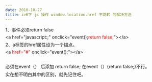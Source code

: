 ```yaml
---
date: 2010-10-27
title: ie6下 js 操作 window.location.href 不跳转 的解决方法
---
```



<p><span style=""> <p style="margin-top: 5px; margin-right: auto; margin-bottom: 5px; margin-left: auto; text-indent: 0px; padding: 0px;">1、事件必须return false</p> <p style="margin-top: 5px; margin-right: auto; margin-bottom: 5px; margin-left: auto; text-indent: 0px; padding: 0px;"> &lt;a href=&quot;javascript:;&quot; onclick=&quot;event();<span style="color: red; padding: 0px; margin: 0px;">return false;</span>&quot;&gt;&lt;/a&gt;</p> <p style="margin-top: 5px; margin-right: auto; margin-bottom: 5px; margin-left: auto; text-indent: 0px; padding: 0px;">2、a标签的href属性设为一个锚点。<br style="padding: 0px; margin: 0px;" /></p> <p style="margin-top: 5px; margin-right: auto; margin-bottom: 5px; margin-left: auto; text-indent: 0px; padding: 0px;"> &lt;a&nbsp;<span style="color: red; padding: 0px; margin: 0px;">href=&quot;#&quot;</span>&nbsp;onclick=&quot;event();&quot;&gt;&lt;/a&gt;</p> <p style="margin-top: 5px; margin-right: auto; margin-bottom: 5px; margin-left: auto; text-indent: 0px; padding: 0px;">&nbsp;</p> <p style="margin-top: 5px; margin-right: auto; margin-bottom: 5px; margin-left: auto; text-indent: 0px; padding: 0px;">必须在event（） 后添加 return false; 在event（）{return false;}不行。</p> <p style="margin-top: 5px; margin-right: auto; margin-bottom: 5px; margin-left: auto; text-indent: 0px; padding: 0px;">实在想不明白其中的区别，就先记住吧。</p> </span></p>